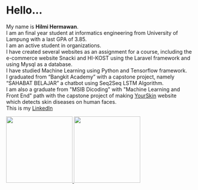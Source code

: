 Hello...
==
My name is **Hilmi Hermawan**.\
I am an final year student at informatics engineering from University of Lampung with a last GPA of 3.85.\
I am an active student in organizations. \
I have created several websites as an assignment for a course, including the e-commerce website Snacki and HI-KOST using the Laravel framework and using Mysql as a database. \
I have studied Machine Learning using Python and Tensorflow framework. \
I graduated from “Bangkit Academy” with a capstone project, namely “SAHABAT BELAJAR” a chatbot using Seq2Seq LSTM Algorithm.\
I am also a graduate from "MSIB Dicoding" with "Machine Learning and Front End" path with the capstone project of making [YourSkin](http://yourskin.herokuapp.com/) website which detects skin diseases on human faces. \
This is my [LinkedIn](https://www.linkedin.com/in/hilmihermawan/)

<p align="left">
<a href="https://github.com/hilmi2207">
  <img height="180em" src="https://github-readme-stats-eight-theta.vercel.app/api?username=hilmi2207&show_icons=true&theme=algolia&include_all_commits=true&count_private=true"/>
  <img height="180em" src="https://github-readme-stats-eight-theta.vercel.app/api/top-langs/?username=hilmi2207&layout=compact&langs_count=8&theme=algolia"/>
</a>
</p>
